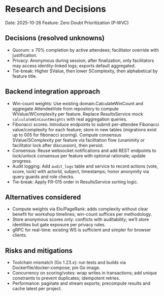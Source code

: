 # Research and Decisions

Date: 2025-10-26
Feature: Zero Doubt Prioritization (P‑WVC)

## Decisions (resolved unknowns)

- Quorum: ≥ 70% completion by active attendees; facilitator override with justification.
- Privacy: Anonymous during session; after finalization, only facilitators may access identity-linked logs; exports default aggregated.
- Tie-break: Higher SValue, then lower SComplexity, then alphabetical by feature title.

## Backend integration approach

- Win-count weights: Use existing domain.CalculateWinCount and aggregate AttendeeVote from repository to compute WValue/WComplexity per feature. Replace ResultsService mock `calculateWinCountWeights` with real aggregation queries.
- Fibonacci scores: Introduce endpoints to submit per-attendee Fibonacci value/complexity for each feature; store in new tables (migrations exist up to 005 for fibonacci scoring). Compute consensus SValue/SComplexity per feature via facilitation flow (unanimity or facilitator lock after discussion), then persist.
- Consensus: Reuse websocket notifications and add REST endpoints to lock/unlock consensus per feature with optional rationale; update progress.
- Audit logging: Add `audit_logs` table and service to record actions (vote, score, lock) with actorId, subject, timestamps; honor anonymity via query guards and role checks.
- Tie-break: Apply FR-015 order in ResultsService sorting logic.

## Alternatives considered

- Compute weights via Elo/PageRank: adds complexity without clear benefit for workshop timelines; win-count suffices per methodology.
- Store anonymous scores only: conflicts with auditability; we’ll store identities but gate exposure per privacy rules.
- gRPC for real-time: existing WS is sufficient and simpler for browser clients.

## Risks and mitigations

- Toolchain mismatch (Go 1.23.x): run tests and builds via Dockerfile/docker-compose; pin Go image.
- Concurrency on scoring/votes: wrap writes in transactions; add unique constraints to prevent duplicates; idempotent retries.
- Performance: paginate and stream exports; precompute results and cache latest per project.
